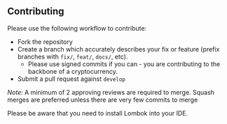 ## Contributing

Please use the following workflow to contribute:

* Fork the repository
* Create a branch which accurately describes your fix or feature (prefix branches with `fix/`, `feat/`, `docs/`, etc). 
  * Please use signed commits if you can - you are contributing to the backbone of a cryptocurrency.
* Submit a pull request against `develop`

*Note:* A minimum of 2 approving reviews are required to merge. Squash merges are preferred unless there are very few commits to merge

Please be aware that you need to install Lombok into your IDE.